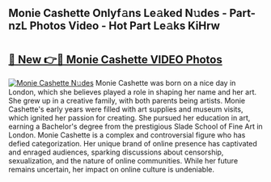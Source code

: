 ## Monie Cashette Onlyf𝚊ns Le𝚊ked N𝚞des - Part-nzL Photos Video - Hot Part Le𝚊ks KiHrw

# <h2><a href="http://ab48576.deff.icu/?id=Monie+Cashette">🔗 New 👉🔴 Monie Cashette VIDEO Photos</a></h2>

[![Monie Cashette N𝚞des](https://i.imgur.com/rIISA9y.gif)](http://ab48576.deff.icu/?id=Monie+Cashette)
Monie Cashette was born on a nice day in London, which she believes played a role in shaping her name and her art. She grew up in a creative family, with both parents being artists. Monie Cashette's early years were filled with art supplies and museum visits, which ignited her passion for creating. She pursued her education in art, earning a Bachelor's degree from the prestigious Slade School of Fine Art in London. Monie Cashette is a complex and controversial figure who has defied categorization. Her unique brand of online presence has captivated and enraged audiences, sparking discussions about censorship, sexualization, and the nature of online communities. While her future remains uncertain, her impact on online culture is undeniable.
